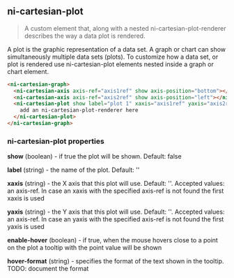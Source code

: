 ## ni-cartesian-plot

> A custom element that, along with a nested ni-cartesian-plot-renderer describes
the way a data plot is rendered.

A plot is the graphic representation of a data set. A graph or chart can show
simultaneously multiple data sets (plots). To customize how a data set, or plot
is rendered use ni-cartesian-plot elements nested inside a graph or chart
element.

```html
<ni-cartesian-graph>
  <ni-cartesian-axis axis-ref="axis1ref" show axis-position="bottom"></ni-cartesian-axis>
  <ni-cartesian-axis axis-ref="axis2ref" show axis-position="left"></ni-cartesian-axis>
  <ni-cartesian-plot show label="plot 1" xaxis="axis1ref" yaxis="axis2ref">
    add an ni-cartesian-plot-renderer here
  </ni-cartesian-plot>
</ni-cartesian-graph>
```


### ni-cartesian-plot properties 

**show** (boolean) - if true the plot will be shown. Default: false 

**label** (string) - the name of the plot. Default: '' 

**xaxis** (string) - the X axis that this plot will use. Default: ''.
               Accepted values: an axis-ref. In case an xaxis with the specified axis-ref
               is not found the first xaxis is used

**yaxis** (string) - the Y axis that this plot will use. Default: ''.
               Accepted values: an axis-ref. In case an yaxis with the specified axis-ref
               is not found the first yaxis is used

**enable-hover** (boolean) - if true, when the mouse hovers close to a point on the plot
               a tooltip with the point value will be shown 

**hover-format** (string) - specifies the format of the text shown in the tooltip. TODO: document the format
